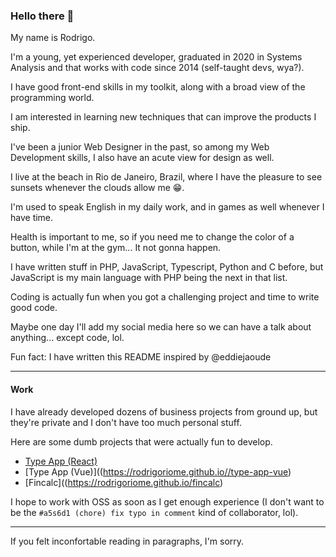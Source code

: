 ### Hello there 👋

My name is Rodrigo.

I'm a young, yet experienced developer, graduated in 2020 in Systems Analysis and that works with code since 2014 (self-taught devs, wya?).

I have good front-end skills in my toolkit, along with a broad view of the programming world.

I am interested in learning new techniques that can improve the products I ship.

I've been a junior Web Designer in the past, so among my Web Development skills, I also have an acute view for design as well.

I live at the beach in Rio de Janeiro, Brazil, where I have the pleasure to see sunsets whenever the clouds allow me 😁.

I'm used to speak English in my daily work, and in games as well whenever I have time.

Health is important to me, so if you need me to change the color of a button, while I'm at the gym... It not gonna happen.

I have written stuff in PHP, JavaScript, Typescript, Python and C before, but JavaScript is my main language with PHP being the next in that list.

Coding is actually fun when you got a challenging project and time to write good code.

Maybe one day I'll add my social media here so we can have a talk about anything... except code, lol.

Fun fact: I have written this README inspired by @eddiejaoude

---

#### Work

I have already developed dozens of business projects from ground up, but they're private and I don't have too much personal stuff.

Here are some dumb projects that were actually fun to develop.

- [Type App (React)](https://rodrigoriome.github.io/type-app-react)
- [Type App (Vue)]((https://rodrigoriome.github.io//type-app-vue)
- [Fincalc]((https://rodrigoriome.github.io/fincalc)

I hope to work with OSS as soon as I get enough experience (I don't want to be the `#a5s6d1 (chore) fix typo in comment` kind of collaborator, lol).

---

If you felt inconfortable reading in paragraphs, I'm sorry.
